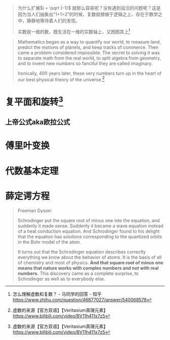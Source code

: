 

> 为什么扩展$i = \sqrt {-1}$ 就那么容易呢？没有遇到自洽的问题呢？这是因为当人们抽象出“1+1=2”的时候，复数就根植于逻辑之上、存在于数学之中，静静地等待着人们的发现。
>
> 实数是一维的数，既生活在一维的实数轴上，又困囿其上[^1]

> Mathematics  began as a way to quantify our world, to measure land, predict the motions of planets, and keep tracks of commerce. Then came a problem considered impossible. The secret to solving it was to separate math from the real world, to split algebra from geometry, and to invent new numbers so fanciful they are called imaginary.
>
> Ironically, 400 years later, these very numbers turn up in the heart of our best physical theory of the universe.[^2]



# 复平面和旋转[^2]

## 上帝公式aka欧拉公式





# 傅里叶变换



# 代数基本定理





# 薛定谔方程

> Freeman Dyson:
>
> Schrodinger put the square root of minus one into the equation, and suddenly it made sense. Suddenly it became a wave equation instead of a heat conduction equation. And Schrodinger found to his delight that the equation has solutions corresponding to the quantized orbits in the Bohr model of the atom.
>
> It turns out that the Schrodinger equation describes correctly everything we know about the behavior of atoms. It is the basis of all of chemistry and most of physics. **And that square root of minus one means that nature works with complex numbers and not with real numbers.** This discovery came as a complete surprise, to Schrodinger as well as to everybody else.







[^1]:怎么理解虚数和复数？ - 马同学的回答 - 知乎 https://www.zhihu.com/question/46877027/answer/540068578
[^2]:虚数的来源【官方双语】【Veritasium真理元素】https://www.bilibili.com/video/BV11h411x7z5
[^3]:如果真的有负数、虚数个物体，那它会是什么样的? - 東雲正樹的回答 - 知乎 https://www.zhihu.com/question/465663669/answer/2128502732

